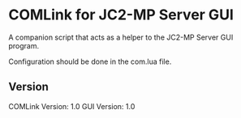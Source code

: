 COMLink for JC2-MP Server GUI
=============================

A companion script that acts as a helper to the JC2-MP Server GUI program.

Configuration should be done in the com.lua file.

Version
-------

COMLink Version: 1.0
GUI Version: 1.0